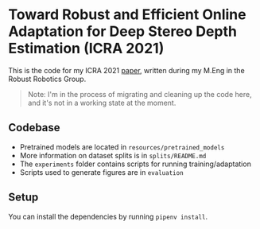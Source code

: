# Toward Robust and Efficient Online Adaptation for Deep Stereo Depth Estimation (ICRA 2021)

This is the code for my ICRA 2021 [paper](https://groups.csail.mit.edu/rrg/papers/knowles-icra21.pdf), written during my M.Eng in the Robust Robotics Group.

> Note: I'm in the process of migrating and cleaning up the code here, and it's not in a working state at the moment.

## Codebase

- Pretrained models are located in `resources/pretrained_models`
- More information on dataset splits is in `splits/README.md`
- The `experiments` folder contains scripts for running training/adaptation
- Scripts used to generate figures are in `evaluation`

## Setup

You can install the dependencies by running `pipenv install`.